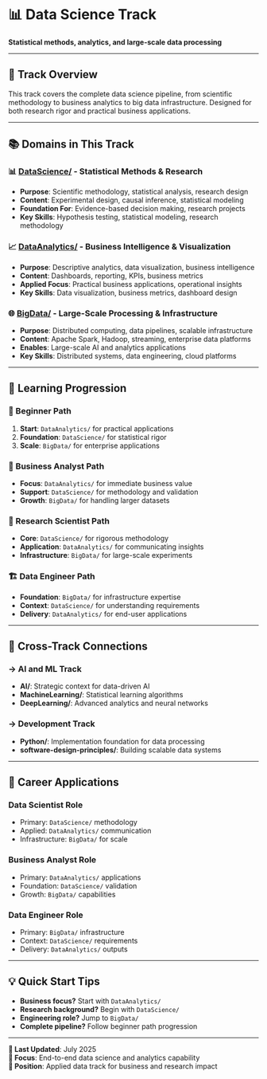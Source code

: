 # 📊 Data Science Track

**Statistical methods, analytics, and large-scale data processing**

---

## 🎯 Track Overview

This track covers the complete data science pipeline, from scientific methodology to business analytics to big data infrastructure. Designed for both research rigor and practical business applications.

---

## 📚 Domains in This Track

### **📊 [DataScience/](DataScience/)** - Statistical Methods & Research

- **Purpose**: Scientific methodology, statistical analysis, research design
- **Content**: Experimental design, causal inference, statistical modeling
- **Foundation For**: Evidence-based decision making, research projects
- **Key Skills**: Hypothesis testing, statistical modeling, research methodology

### **📈 [DataAnalytics/](DataAnalytics/)** - Business Intelligence & Visualization

- **Purpose**: Descriptive analytics, data visualization, business intelligence
- **Content**: Dashboards, reporting, KPIs, business metrics
- **Applied Focus**: Practical business applications, operational insights
- **Key Skills**: Data visualization, business metrics, dashboard design

### **🌐 [BigData/](BigData/)** - Large-Scale Processing & Infrastructure

- **Purpose**: Distributed computing, data pipelines, scalable infrastructure
- **Content**: Apache Spark, Hadoop, streaming, enterprise data platforms
- **Enables**: Large-scale AI and analytics applications
- **Key Skills**: Distributed systems, data engineering, cloud platforms

---

## 🚀 Learning Progression

### **🔰 Beginner Path**

1. **Start**: `DataAnalytics/` for practical applications
2. **Foundation**: `DataScience/` for statistical rigor
3. **Scale**: `BigData/` for enterprise applications

### **🎯 Business Analyst Path**

- **Focus**: `DataAnalytics/` for immediate business value
- **Support**: `DataScience/` for methodology and validation
- **Growth**: `BigData/` for handling larger datasets

### **🧪 Research Scientist Path**

- **Core**: `DataScience/` for rigorous methodology
- **Application**: `DataAnalytics/` for communicating insights
- **Infrastructure**: `BigData/` for large-scale experiments

### **🏗️ Data Engineer Path**

- **Foundation**: `BigData/` for infrastructure expertise
- **Context**: `DataScience/` for understanding requirements
- **Delivery**: `DataAnalytics/` for end-user applications

---

## 🔗 Cross-Track Connections

### **→ AI and ML Track**

- **AI/**: Strategic context for data-driven AI
- **MachineLearning/**: Statistical learning algorithms
- **DeepLearning/**: Advanced analytics and neural networks

### **→ Development Track**

- **Python/**: Implementation foundation for data processing
- **software-design-principles/**: Building scalable data systems

---

## 💼 Career Applications

### **Data Scientist Role**

- Primary: `DataScience/` methodology
- Applied: `DataAnalytics/` communication
- Infrastructure: `BigData/` for scale

### **Business Analyst Role**

- Primary: `DataAnalytics/` applications
- Foundation: `DataScience/` validation
- Growth: `BigData/` capabilities

### **Data Engineer Role**

- Primary: `BigData/` infrastructure
- Context: `DataScience/` requirements
- Delivery: `DataAnalytics/` outputs

---

## 💡 Quick Start Tips

- **Business focus?** Start with `DataAnalytics/`
- **Research background?** Begin with `DataScience/`
- **Engineering role?** Jump to `BigData/`
- **Complete pipeline?** Follow beginner path progression

---

**📅 Last Updated**: July 2025  
**🎯 Focus**: End-to-end data science and analytics capability  
**📍 Position**: Applied data track for business and research impact
